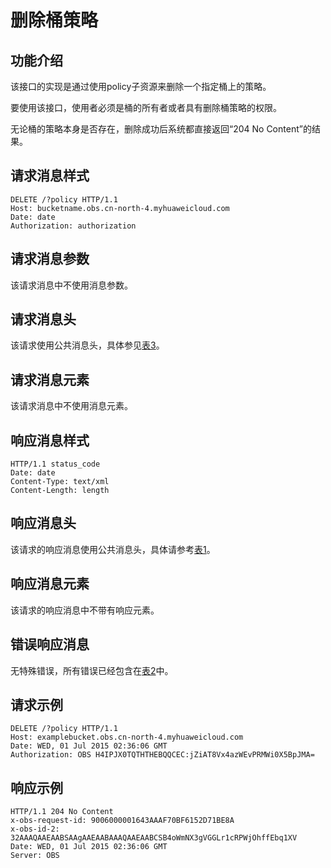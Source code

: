 # 删除桶策略<a name="obs_04_0029"></a>

## 功能介绍<a name="section5584184924715"></a>

该接口的实现是通过使用policy子资源来删除一个指定桶上的策略。

要使用该接口，使用者必须是桶的所有者或者具有删除桶策略的权限。

无论桶的策略本身是否存在，删除成功后系统都直接返回“204 No Content”的结果。

## 请求消息样式<a name="section8666899"></a>

```
DELETE /?policy HTTP/1.1 
Host: bucketname.obs.cn-north-4.myhuaweicloud.com 
Date: date
Authorization: authorization
```

## 请求消息参数<a name="section10893228"></a>

该请求消息中不使用消息参数。

## 请求消息头<a name="section30930193"></a>

该请求使用公共消息头，具体参见[表3](构造请求.md#table25197309)。

## 请求消息元素<a name="section9936281"></a>

该请求消息中不使用消息元素。

## 响应消息样式<a name="section22317671"></a>

```
HTTP/1.1 status_code
Date: date
Content-Type: text/xml 
Content-Length: length
```

## 响应消息头<a name="section66641315"></a>

该请求的响应消息使用公共消息头，具体请参考[表1](返回结果.md#d0e686)。

## 响应消息元素<a name="section62900926"></a>

该请求的响应消息中不带有响应元素。

## 错误响应消息<a name="section29237425"></a>

无特殊错误，所有错误已经包含在[表2](错误码.md#d0e843)中。

## 请求示例<a name="section14482163815396"></a>

```
DELETE /?policy HTTP/1.1 
Host: examplebucket.obs.cn-north-4.myhuaweicloud.com
Date: WED, 01 Jul 2015 02:36:06 GMT 
Authorization: OBS H4IPJX0TQTHTHEBQQCEC:jZiAT8Vx4azWEvPRMWi0X5BpJMA=
```

## 响应示例<a name="section76081155815"></a>

```
HTTP/1.1 204 No Content 
x-obs-request-id: 9006000001643AAAF70BF6152D71BE8A
x-obs-id-2: 32AAAQAAEAABSAAgAAEAABAAAQAAEAABCSB4oWmNX3gVGGLr1cRPWjOhffEbq1XV
Date: WED, 01 Jul 2015 02:36:06 GMT 
Server: OBS
```

